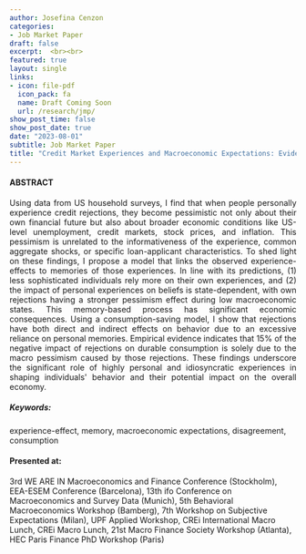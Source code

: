 ```yaml
---
author: Josefina Cenzon
categories: 
- Job Market Paper
draft: false
excerpt:  <br><br>
featured: true
layout: single
links:
- icon: file-pdf
  icon_pack: fa
  name: Draft Coming Soon
  url: /research/jmp/
show_post_time: false
show_post_date: true
date: "2023-08-01"
subtitle: Job Market Paper
title: "Credit Market Experiences and Macroeconomic Expectations: Evidence and Theory"
---
```


<!--
- icon: window-maximize
  icon_pack: far
  name: Slides
  url: https://github.com/apreshill/bakeoff
-->

<!-- ##### Short summary -->

#### ABSTRACT

<p style='text-align: justify;'> 
Using data from US household surveys, I find that when people personally experience credit rejections, they become pessimistic not only about their own financial future but also about broader economic conditions like  US-level unemployment, credit markets, stock prices, and inflation. This pessimism is unrelated to the informativeness of the experience, common aggregate shocks, or specific loan-applicant characteristics. To shed light on these findings, I propose a model that links the observed experience-effects to memories of those experiences. In line with its predictions, (1) less sophisticated individuals rely more on their own experiences, and (2) the impact of personal experiences on beliefs is state-dependent, with own rejections having a stronger pessimism effect during low macroeconomic states. This memory-based process has significant economic consequences. Using a consumption-saving model, I show that rejections have both direct and indirect effects on behavior due to an excessive reliance on personal memories. Empirical evidence indicates that 15% of the negative impact of rejections on durable consumption is solely due to the macro pessimism caused by those rejections. These findings underscore the significant role of highly personal and idiosyncratic experiences in shaping individuals' behavior and their potential impact on the overall economy. 
</p>

##### _Keywords:_

experience-effect, memory, macroeconomic expectations, disagreement, consumption

<p style='text-align: justify;'> 

#### Presented at: 

3rd WE ARE IN Macroeconomics and Finance Conference (Stockholm), EEA-ESEM Conference (Barcelona), 13th ifo Conference on Macroeconomics and Survey Data (Munich), 5th Behavioral Macroeconomics Workshop (Bamberg), 7th Workshop on Subjective Expectations (Milan), UPF Applied Workshop, CREi International Macro Lunch, CREi Macro Lunch, 21st Macro Finance Society Workshop (Atlanta), HEC Paris Finance PhD Workshop (Paris)
</p>